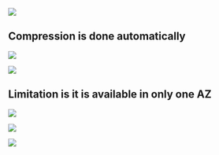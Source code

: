 ![](https://user-images.githubusercontent.com/26511983/71790155-89e17000-2ff4-11ea-8bf0-6e7a8778745a.png)

## Compression is done automatically

![](https://user-images.githubusercontent.com/26511983/71790168-9b2a7c80-2ff4-11ea-9093-cdae405a87b8.png)

![](https://user-images.githubusercontent.com/26511983/71790196-d0cf6580-2ff4-11ea-98a5-4ddfc62e47c9.png)

## Limitation is it is available in only one AZ

![](https://user-images.githubusercontent.com/26511983/71790222-efcdf780-2ff4-11ea-941c-f567526af0dd.png)


![](https://user-images.githubusercontent.com/26511983/71790351-9dd9a180-2ff5-11ea-8454-c881bac7efa6.png)

![](https://user-images.githubusercontent.com/26511983/71790420-fc068480-2ff5-11ea-9829-0a55ca139fcd.png)
